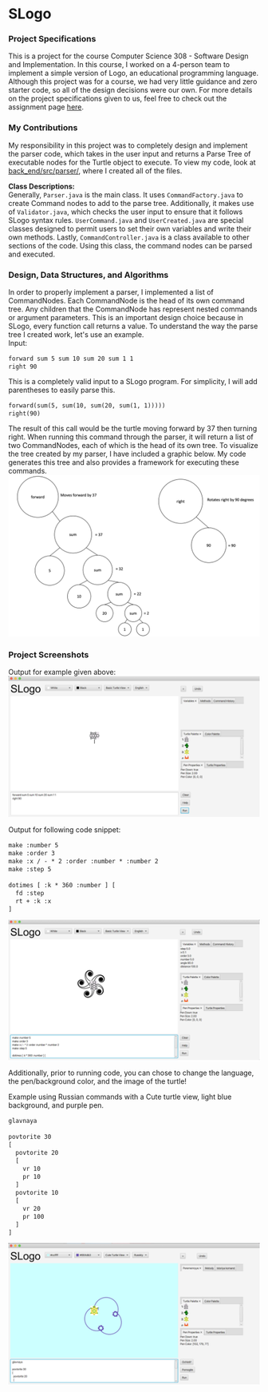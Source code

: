 # SLogo

### Project Specifications
This is a project for the course Computer Science 308 - Software Design and Implementation.
In this course, I worked on a 4-person team to implement a simple version of Logo,
an educational programming language. Although this project was for a course, 
we had very little guidance and zero starter code, so all of the design decisions were
our own. For more details on the project specifications given to us, feel free to check
out the assignment page [here](https://www2.cs.duke.edu/courses/compsci308/spring19/assign/03_slogo/index.php).

### My Contributions
My responsibility in this project was to completely design and implement the parser code,
which takes in the user input and returns a Parse Tree of executable nodes for the Turtle 
object to execute. To view my code, look at [back_end/src/parser/](https://github.com/meganphibbons/SLogo/tree/master/back_end/src/parser), 
where I created all of the files. 

**Class Descriptions:**  
Generally, ``Parser.java`` is the main 
class. It uses ``CommandFactory.java`` to create Command nodes to add to the
parse tree. Additionally, it makes use of ``Validator.java``, which checks the 
user input to ensure that it follows SLogo syntax rules. ``UserCommand.java`` and 
``UserCreated.java`` are special classes designed to permit users to set their own 
variables and write their own methods. Lastly, ``CommandController.java`` is a
class available to other sections of the code. Using this class, the command nodes
can be parsed and executed.

### Design, Data Structures, and Algorithms
In order to properly implement a parser, I implemented a list of CommandNodes. Each 
CommandNode is the head of its own command tree. Any children that the CommandNode has 
represent nested commands or argument parameters. This is an important design choice
because in SLogo, every function call returns a value. To understand the way the
parse tree I created work, let's use an example.  
Input: 
```
forward sum 5 sum 10 sum 20 sum 1 1
right 90
```
This is a completely valid input to a SLogo program. For simplicity, I will
add parentheses to easily parse this. 
```
forward(sum(5, sum(10, sum(20, sum(1, 1)))))
right(90)
```
The result of this call would be the turtle moving forward by 37 then turning right.
When running this command through the parser, it will return a list of 
two CommandNodes, each of which is the head of its own tree. To visualize the tree created by my parser, I 
have included a graphic below. My code generates this tree and also provides a framework for executing these
commands.
![](doc/Parse_Tree_Example.png)  

### Project Screenshots
Output for example given above:
![](doc/Simple_SLogo_Example.png)

Output for following code snippet:
```
make :number 5
make :order 3
make :x / - * 2 :order :number * :number 2
make :step 5

dotimes [ :k * 360 :number ] [ 
  fd :step
  rt + :k :x
]
```
![](doc/Complex_SLogo_Example.png)

Additionally, prior to running code, you can chose to change the language, the pen/background color, and the image of the
turtle! 

Example using Russian commands with a Cute turtle view, light blue background, and purple pen. 
```
glavnaya

povtorite 30
[
  povtorite 20
  [
    vr 10
    pr 10
  ]
  povtorite 10
  [
    vr 20
    pr 100
  ]
]
```
![](doc/Russian_SLogo_Example.png)